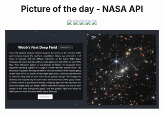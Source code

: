 <div align='center'>

# Picture of the day - NASA API


![](https://img.shields.io/badge/NASA%20API-2.0-blue) ![](https://img.shields.io/badge/Particles-2.1.3-brightgreen) ![](https://img.shields.io/badge/React-18.2.0-brightgreen) ![](https://img.shields.io/badge/Youtube%20API-v3-red) ![](https://img.shields.io/badge/Bootstrap-5.1.3-blueviolet)

</div>

![Alt text](/src/images/site.JPG)

<!-- [NASA API](#nasa-api)

[Youtube API](#nasa-api)

### NASA API

### YOUTUBE API
 -->

